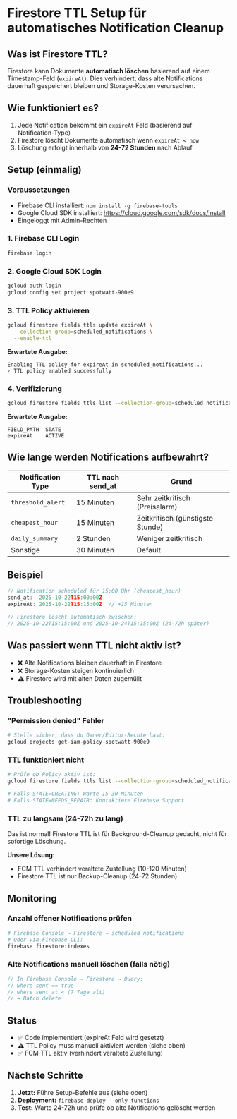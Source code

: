 # Firestore TTL Setup für automatisches Notification Cleanup

## Was ist Firestore TTL?

Firestore kann Dokumente **automatisch löschen** basierend auf einem Timestamp-Feld (`expireAt`). Dies verhindert, dass alte Notifications dauerhaft gespeichert bleiben und Storage-Kosten verursachen.

## Wie funktioniert es?

1. Jede Notification bekommt ein `expireAt` Feld (basierend auf Notification-Type)
2. Firestore löscht Dokumente automatisch wenn `expireAt < now`
3. Löschung erfolgt innerhalb von **24-72 Stunden** nach Ablauf

## Setup (einmalig)

### Voraussetzungen
- Firebase CLI installiert: `npm install -g firebase-tools`
- Google Cloud SDK installiert: https://cloud.google.com/sdk/docs/install
- Eingeloggt mit Admin-Rechten

### 1. Firebase CLI Login
```bash
firebase login
```

### 2. Google Cloud SDK Login
```bash
gcloud auth login
gcloud config set project spotwatt-900e9
```

### 3. TTL Policy aktivieren
```bash
gcloud firestore fields ttls update expireAt \
  --collection-group=scheduled_notifications \
  --enable-ttl
```

**Erwartete Ausgabe:**
```
Enabling TTL policy for expireAt in scheduled_notifications...
✓ TTL policy enabled successfully
```

### 4. Verifizierung
```bash
gcloud firestore fields ttls list --collection-group=scheduled_notifications
```

**Erwartete Ausgabe:**
```
FIELD_PATH  STATE
expireAt    ACTIVE
```

## Wie lange werden Notifications aufbewahrt?

| Notification Type   | TTL nach send_at | Grund                           |
|---------------------|------------------|---------------------------------|
| `threshold_alert`   | 15 Minuten       | Sehr zeitkritisch (Preisalarm)  |
| `cheapest_hour`     | 15 Minuten       | Zeitkritisch (günstigste Stunde)|
| `daily_summary`     | 2 Stunden        | Weniger zeitkritisch            |
| Sonstige            | 30 Minuten       | Default                         |

## Beispiel

```javascript
// Notification scheduled für 15:00 Uhr (cheapest_hour)
send_at:  2025-10-22T15:00:00Z
expireAt: 2025-10-22T15:15:00Z  // +15 Minuten

// Firestore löscht automatisch zwischen:
// 2025-10-22T15:15:00Z und 2025-10-24T15:15:00Z (24-72h später)
```

## Was passiert wenn TTL nicht aktiv ist?

- ❌ Alte Notifications bleiben dauerhaft in Firestore
- ❌ Storage-Kosten steigen kontinuierlich
- ⚠️ Firestore wird mit alten Daten zugemüllt

## Troubleshooting

### "Permission denied" Fehler
```bash
# Stelle sicher, dass du Owner/Editor-Rechte hast:
gcloud projects get-iam-policy spotwatt-900e9
```

### TTL funktioniert nicht
```bash
# Prüfe ob Policy aktiv ist:
gcloud firestore fields ttls list --collection-group=scheduled_notifications

# Falls STATE=CREATING: Warte 15-30 Minuten
# Falls STATE=NEEDS_REPAIR: Kontaktiere Firebase Support
```

### TTL zu langsam (24-72h zu lang)
Das ist normal! Firestore TTL ist für Background-Cleanup gedacht, nicht für sofortige Löschung.

**Unsere Lösung:**
- FCM TTL verhindert veraltete Zustellung (10-120 Minuten)
- Firestore TTL ist nur Backup-Cleanup (24-72 Stunden)

## Monitoring

### Anzahl offener Notifications prüfen
```bash
# Firebase Console → Firestore → scheduled_notifications
# Oder via Firebase CLI:
firebase firestore:indexes
```

### Alte Notifications manuell löschen (falls nötig)
```javascript
// In Firebase Console → Firestore → Query:
// where sent == true
// where sent_at < (7 Tage alt)
// → Batch delete
```

## Status

- ✅ Code implementiert (expireAt Feld wird gesetzt)
- ⚠️ TTL Policy muss manuell aktiviert werden (siehe oben)
- ✅ FCM TTL aktiv (verhindert veraltete Zustellung)

## Nächste Schritte

1. **Jetzt:** Führe Setup-Befehle aus (siehe oben)
2. **Deployment:** `firebase deploy --only functions`
3. **Test:** Warte 24-72h und prüfe ob alte Notifications gelöscht werden
